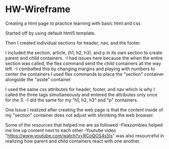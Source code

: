# HW-Wireframe

Creating a html page to practice learning with basic html and css
 
Started off by using default html5 template.

Then I created individual sections for header, nav, and the footer.

I included the section, article, (h1, h2, h3), and p in its own section to create parent and child containers.
    -I had issues here because the when the entire section was called, the flex command send the child containers all the way left. 
        -I combatted this by changing margins and playing with numbers to center the containers
I used flex commands to place the "section" container alongside the "aside" container

I used the same css attributes for header, footer, and nav which is why I called the three tags simultaneously and entered the attributes only once for the 3.
    -I did the same for my "h1, h2, h3" and "p" containers.

One Issue I realized after creating the web page is that the content inside of my "section" container does not adjust with shrinking the web browser. 

Some of the resources that helped me are as followed
    -Flexzombies helped me line up content next to each other
    -Youtube video "https://www.youtube.com/watch?v=RCoQOS4s5ls" was also resourceful in realizing how parent and child containers react with one another.


